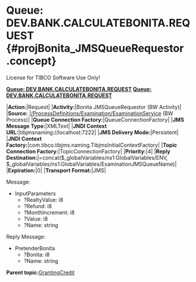 # Queue: DEV.BANK.CALCULATEBONITA.REQUEST {#projBonita_JMSQueueRequestor .concept}

License for TIBCO Software Use Only!

**[Queue: DEV.BANK.CALCULATEBONITA.REQUEST](../msgs/dest_Id89.md) [Queue: DEV.BANK.CALCULATEBONITA.REQUEST](../msgs/dest_Id113.md)**

|**Action:**|Request|
|**Activity:**|Bonita JMSQueueRequestor \(BW Activity\)|
|**Source:** |[/ProcessDefinitions/Examination/ExaminationService](../../../projects/GrantingCredit/ProcessDefinitions/Examination/ExaminationService.process.md) \(BW Process\)|
|**Queue Connection Factory:**|QueueConnectionFactory|
|**JMS Message Type:**|XMLText|
|**JNDI Context URL:**|tibjmsnaming://localhost:7222|
|**JMS Delivery Mode:**|Persistent|
|**JNDI Context Factory:**|com.tibco.tibjms.naming.TibjmsInitialContextFactory|
|**Topic Connection Factory:**|TopicConnectionFactory|
|**Priority:**|4|
|**Reply Destination:**|=concat\(\$\_globalVariables/ns1:GlobalVariables/ENV, \$\_globalVariables/ns1:GlobalVariables/ExaminationJMSQueueName\)|
|**Expiration:**|0|
|**Transport Format:**|JMS|

Message:

-   InputParameters
    -   ?RealtyValue: i8
    -   ?Refund: i8
    -   ?MonthIncrement: i8
    -   ?Value: i8
    -   ?Name: string

Reply Message:

-   PretenderBonita
    -   ?Bonita: i8
    -   ?Name: string

**Parent topic:**[GrantingCredit](../../../crossref/dest/projs/GrantingCredit.md)

